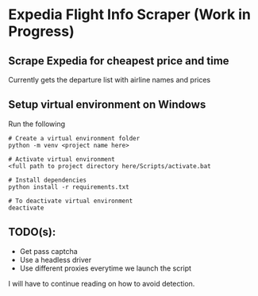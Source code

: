# Expedia Flight Info Scraper (Work in Progress)

## Scrape Expedia for cheapest price and time
Currently gets the departure list with airline names and prices

## Setup virtual environment on Windows
Run the following
```console
# Create a virtual environment folder
python -m venv <project name here>

# Activate virtual environment
<full path to project directory here/Scripts/activate.bat

# Install dependencies
python install -r requirements.txt

# To deactivate virtual environment
deactivate
```

## TODO(s):
* Get pass captcha
* Use a headless driver
* Use different proxies everytime we launch the script



I will have to continue reading on how to avoid detection. 
